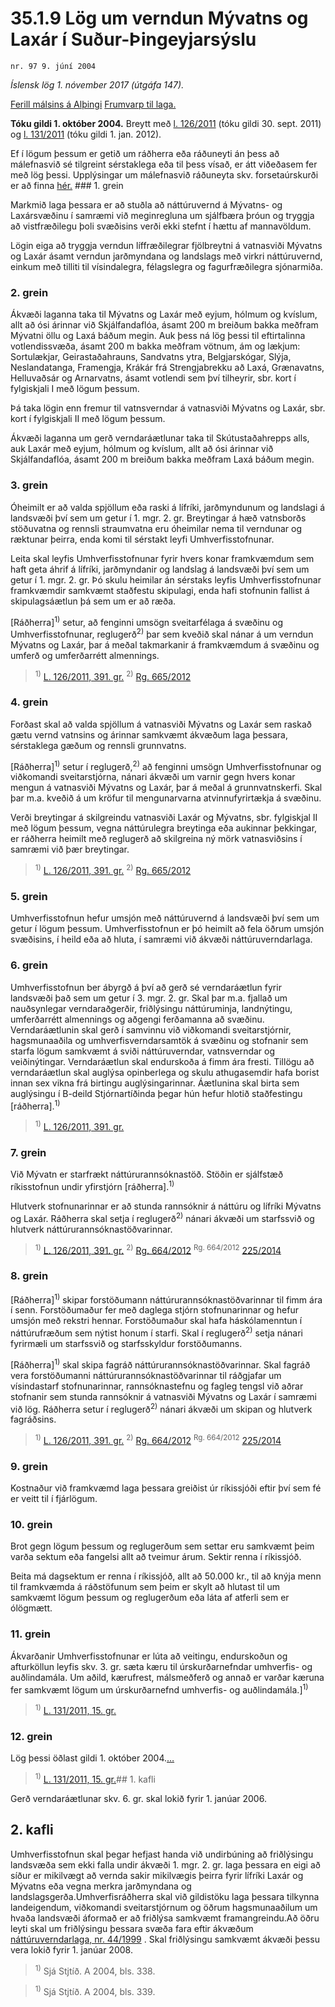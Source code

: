 # 35.1.9 Lög um verndun Mývatns og Laxár í Suður-Þingeyjarsýslu

`nr. 97 9. júní 2004`

_Íslensk lög 1. nóvember 2017 (útgáfa 147)._

[Ferill málsins á Alþingi](https://www.althingi.is/thingstorf/thingmalalistar-eftir-thingum/ferill/?ltg=130&mnr=564)
[Frumvarp til laga.](https://www.althingi.is/altext/130/s/0843.html)

**Tóku gildi 1. október 2004.**
Breytt með
[l. 126/2011](https://althingi.is/altext/stjt/2011.126.html) (tóku gildi 30. sept. 2011) og
[l. 131/2011](https://althingi.is/altext/stjt/2011.131.html) (tóku gildi 1. jan. 2012).

Ef í lögum þessum er getið um ráðherra eða ráðuneyti án þess að málefnasvið sé tilgreint sérstaklega eða til þess vísað, er átt viðeðasem fer með lög þessi. Upplýsingar um málefnasvið ráðuneyta skv. forsetaúrskurði er að finna [hér.](2017015.md) ### 1. grein



Markmið laga þessara er að stuðla að náttúruvernd á Mývatns- og Laxársvæðinu í samræmi við meginregluna um sjálfbæra þróun og tryggja að vistfræðilegu þoli svæðisins verði ekki stefnt í hættu af mannavöldum.

Lögin eiga að tryggja verndun líffræðilegrar fjölbreytni á vatnasviði Mývatns og Laxár ásamt verndun jarðmyndana og landslags með virkri náttúruvernd, einkum með tilliti til vísindalegra, félagslegra og fagurfræðilegra sjónarmiða.

### 2. grein



Ákvæði laganna taka til Mývatns og Laxár með eyjum, hólmum og kvíslum, allt að ósi árinnar við Skjálfandaflóa, ásamt 200 m breiðum bakka meðfram Mývatni öllu og Laxá báðum megin. Auk þess ná lög þessi til eftirtalinna votlendissvæða, ásamt 200 m bakka meðfram vötnum, ám og lækjum: Sortulækjar, Geirastaðahrauns, Sandvatns ytra, Belgjarskógar, Slýja, Neslandatanga, Framengja, Krákár frá Strengjabrekku að Laxá, Grænavatns, Helluvaðsár og Arnarvatns, ásamt votlendi sem því tilheyrir, sbr. kort í fylgiskjali I með lögum þessum.

Þá taka lögin enn fremur til vatnsverndar á vatnasviði Mývatns og Laxár, sbr. kort í fylgiskjali II með lögum þessum.

Ákvæði laganna um gerð verndaráætlunar taka til Skútustaðahrepps alls, auk Laxár með eyjum, hólmum og kvíslum, allt að ósi árinnar við Skjálfandaflóa, ásamt 200 m breiðum bakka meðfram Laxá báðum megin.

### 3. grein



Óheimilt er að valda spjöllum eða raski á lífríki, jarðmyndunum og landslagi á landsvæði því sem um getur í 1. mgr. 2. gr. Breytingar á hæð vatnsborðs stöðuvatna og rennsli straumvatna eru óheimilar nema til verndunar og ræktunar þeirra, enda komi til sérstakt leyfi Umhverfisstofnunar.

Leita skal leyfis Umhverfisstofnunar fyrir hvers konar framkvæmdum sem haft geta áhrif á lífríki, jarðmyndanir og landslag á landsvæði því sem um getur í 1. mgr. 2. gr. Þó skulu heimilar án sérstaks leyfis Umhverfisstofnunar framkvæmdir samkvæmt staðfestu skipulagi, enda hafi stofnunin fallist á skipulagsáætlun þá sem um er að ræða.

[Ráðherra]<sup>1)</sup> setur, að fenginni umsögn sveitarfélaga á svæðinu og Umhverfisstofnunar, reglugerð<sup>2)</sup> þar sem kveðið skal nánar á um verndun Mývatns og Laxár, þar á meðal takmarkanir á framkvæmdum á svæðinu og umferð og umferðarrétt almennings.

> <sup>1)</sup> [L. 126/2011, 391. gr.](https://althingi.is/altext/stjt/2011.126.html) <sup>2)</sup> [Rg. 665/2012](https://althingi.ishttps://www.reglugerd.is/reglugerdir/allar/nr/665-2012)

### 4. grein



Forðast skal að valda spjöllum á vatnasviði Mývatns og Laxár sem raskað gætu vernd vatnsins og árinnar samkvæmt ákvæðum laga þessara, sérstaklega gæðum og rennsli grunnvatns.

[Ráðherra]<sup>1)</sup> setur í reglugerð,<sup>2)</sup> að fenginni umsögn Umhverfisstofnunar og viðkomandi sveitarstjórna, nánari ákvæði um varnir gegn hvers konar mengun á vatnasviði Mývatns og Laxár, þar á meðal á grunnvatnskerfi. Skal þar m.a. kveðið á um kröfur til mengunarvarna atvinnufyrirtækja á svæðinu.

Verði breytingar á skilgreindu vatnasviði Laxár og Mývatns, sbr. fylgiskjal II með lögum þessum, vegna náttúrulegra breytinga eða aukinnar þekkingar, er ráðherra heimilt með reglugerð að skilgreina ný mörk vatnasviðsins í samræmi við þær breytingar.

> <sup>1)</sup> [L. 126/2011, 391. gr.](https://althingi.is/altext/stjt/2011.126.html) <sup>2)</sup> [Rg. 665/2012](https://althingi.ishttps://www.reglugerd.is/reglugerdir/allar/nr/665-2012)

### 5. grein



Umhverfisstofnun hefur umsjón með náttúruvernd á landsvæði því sem um getur í lögum þessum. Umhverfisstofnun er þó heimilt að fela öðrum umsjón svæðisins, í heild eða að hluta, í samræmi við ákvæði náttúruverndarlaga.

### 6. grein



Umhverfisstofnun ber ábyrgð á því að gerð sé verndaráætlun fyrir landsvæði það sem um getur í 3. mgr. 2. gr. Skal þar m.a. fjallað um nauðsynlegar verndaraðgerðir, friðlýsingu náttúruminja, landnýtingu, umferðarrétt almennings og aðgengi ferðamanna að svæðinu. Verndaráætlunin skal gerð í samvinnu við viðkomandi sveitarstjórnir, hagsmunaaðila og umhverfisverndarsamtök á svæðinu og stofnanir sem starfa lögum samkvæmt á sviði náttúruverndar, vatnsverndar og veiðinýtingar. Verndaráætlun skal endurskoða á fimm ára fresti. Tillögu að verndaráætlun skal auglýsa opinberlega og skulu athugasemdir hafa borist innan sex vikna frá birtingu auglýsingarinnar. Áætlunina skal birta sem auglýsingu í B-deild Stjórnartíðinda þegar hún hefur hlotið staðfestingu [ráðherra].<sup>1)</sup> 

> <sup>1)</sup> [L. 126/2011, 391. gr.](https://althingi.is/altext/stjt/2011.126.html)

### 7. grein



Við Mývatn er starfrækt náttúrurannsóknastöð. Stöðin er sjálfstæð ríkisstofnun undir yfirstjórn [ráðherra].<sup>1)</sup> 

Hlutverk stofnunarinnar er að stunda rannsóknir á náttúru og lífríki Mývatns og Laxár. Ráðherra skal setja í reglugerð<sup>2)</sup> nánari ákvæði um starfssvið og hlutverk náttúrurannsóknastöðvarinnar.

> <sup>1)</sup> [L. 126/2011, 391. gr.](https://althingi.is/altext/stjt/2011.126.html) <sup>2)</sup> [Rg. 664/2012](https://althingi.ishttps://www.reglugerd.is/reglugerdir/allar/nr/664-2012) <sup>Rg. 664/2012</sup> [225/2014](https://althingi.ishttps://www.reglugerd.is/reglugerdir/allar/nr/225-2014)

### 8. grein



[Ráðherra]<sup>1)</sup> skipar forstöðumann náttúrurannsóknastöðvarinnar til fimm ára í senn. Forstöðumaður fer með daglega stjórn stofnunarinnar og hefur umsjón með rekstri hennar. Forstöðumaður skal hafa háskólamenntun í náttúrufræðum sem nýtist honum í starfi. Skal í reglugerð<sup>2)</sup> setja nánari fyrirmæli um starfssvið og starfsskyldur forstöðumanns.

[Ráðherra]<sup>1)</sup> skal skipa fagráð náttúrurannsóknastöðvarinnar. Skal fagráð vera forstöðumanni náttúrurannsóknastöðvarinnar til ráðgjafar um vísindastarf stofnunarinnar, rannsóknastefnu og fagleg tengsl við aðrar stofnanir sem stunda rannsóknir á vatnasviði Mývatns og Laxár í samræmi við lög. Ráðherra setur í reglugerð<sup>2)</sup> nánari ákvæði um skipan og hlutverk fagráðsins.

> <sup>1)</sup> [L. 126/2011, 391. gr.](https://althingi.is/altext/stjt/2011.126.html) <sup>2)</sup> [Rg. 664/2012](https://althingi.ishttps://www.reglugerd.is/reglugerdir/allar/nr/664-2012) <sup>Rg. 664/2012</sup> [225/2014](https://althingi.ishttps://www.reglugerd.is/reglugerdir/allar/nr/225-2014)

### 9. grein



Kostnaður við framkvæmd laga þessara greiðist úr ríkissjóði eftir því sem fé er veitt til í fjárlögum.

### 10. grein



Brot gegn lögum þessum og reglugerðum sem settar eru samkvæmt þeim varða sektum eða fangelsi allt að tveimur árum. Sektir renna í ríkissjóð.

Beita má dagsektum er renna í ríkissjóð, allt að 50.000 kr., til að knýja menn til framkvæmda á ráðstöfunum sem þeim er skylt að hlutast til um samkvæmt lögum þessum og reglugerðum eða láta af atferli sem er ólögmætt.

### 11. grein



Ákvarðanir Umhverfisstofnunar er lúta að veitingu, endurskoðun og afturköllun leyfis skv. 3. gr. sæta kæru til úrskurðarnefndar umhverfis- og auðlindamála. Um aðild, kærufrest, málsmeðferð og annað er varðar kæruna fer samkvæmt lögum um úrskurðarnefnd umhverfis- og auðlindamála.]<sup>1)</sup> 

> <sup>1)</sup> [L. 131/2011, 15. gr.](https://althingi.is/altext/stjt/2011.131.html)

### 12. grein



Lög þessi öðlast gildi 1. október 2004.[…](https://www.althingi.is/lagasafn/leidbeiningar/)

> <sup>1)</sup> [L. 131/2011, 15. gr.](https://althingi.is/altext/stjt/2011.131.html)## 1. kafli

Gerð verndaráætlunar skv. 6. gr. skal lokið fyrir 1. janúar 2006.

## 2. kafli

Umhverfisstofnun skal þegar hefjast handa við undirbúning að friðlýsingu landsvæða sem ekki falla undir ákvæði 1. mgr. 2. gr. laga þessara en eigi að síður er mikilvægt að vernda sakir mikilvægis þeirra fyrir lífríki Laxár og Mývatns eða vegna merkra jarðmyndana og landslagsgerða.Umhverfisráðherra skal við gildistöku laga þessara tilkynna landeigendum, viðkomandi sveitarstjórnum og öðrum hagsmunaaðilum um hvaða landsvæði áformað er að friðlýsa samkvæmt framangreindu.Að öðru leyti skal um friðlýsingu þessara svæða fara eftir ákvæðum [náttúruverndarlaga, nr. 44/1999](1999044.md) . Skal friðlýsingu samkvæmt ákvæði þessu vera lokið fyrir 1. janúar 2008.

> <sup>1)</sup> Sjá Stjtíð. A 2004, bls. 338.



> <sup>1)</sup> Sjá Stjtíð. A 2004, bls. 339.


